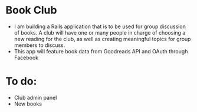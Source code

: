 # Book Club
- I am building a Rails application that is to be used for group discussion of books. A club will have one or many people in charge of choosing a new reading for the club, as well as creating meaningful topics for group members to discuss. 
- This app will feature book data from Goodreads API and OAuth through Facebook


# To do:
- Club admin panel
- New books
